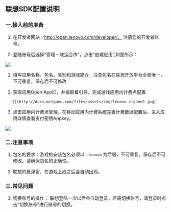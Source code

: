  ## 联想SDK配置说明

 ###  一.接入前的准备

  1. 在开发者网站：http://open.lenovo.com/developer/，
  注册您的开发者账号。

  2. 登陆账号后选择“管理－联运合作”，点击“创建应用”,如图所示：

  ![](http://docs.mztgame.com/files/assets/img/lenovo-ztgame1.jpg)

  1)    填写应用名称，包名，类别和游戏简介，注意包名在联想开放平台全局唯一，不可重复，保存后不可修改

  2)    获取应用Open AppID，并按屏幕引导，完成游戏应用内计费点配置

      ![](http://docs.mztgame.com/files/assets/img/lenovo-ztgame2.jpg)

  3. 点击应用内计费点管理，在移动应用内计费系统完善计费数据配置后，进入应用详情查看支付密钥Appkey。

  ![](http://docs.mztgame.com/files/assets/img/lenovo-ztgame3.jpg)




  ### 二.注意事项
  1.  包名的要求：游戏的安装包名必须以   `.lenovo`  为后缀，不可重复，保存后不可修改，请确保包名的正确性。

  2.  联想的悬浮窗，在游戏上线之后会自动出现。


 ### 三.常见问题

   1. 切换账号的操作：
           联想登陆一次以后会自动登录，若需切换账号，请登录时点击“切换账号”进行账号的切换。
